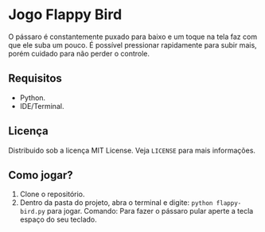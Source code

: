# Jogo Flappy Bird
O pássaro é constantemente puxado para baixo e um toque na tela faz com que ele suba um pouco. É possível pressionar rapidamente para subir mais, porém cuidado para não perder o controle.

## Requisitos
- Python.
- IDE/Terminal.

## Licença
Distribuido sob a licença MIT License. Veja `LICENSE` para mais informações.

## Como jogar?
1. Clone o repositório.
2. Dentro da pasta do projeto, abra o terminal e digite: `python flappy-bird.py` para jogar.
Comando: Para fazer o pássaro pular aperte a tecla espaço do seu teclado.
